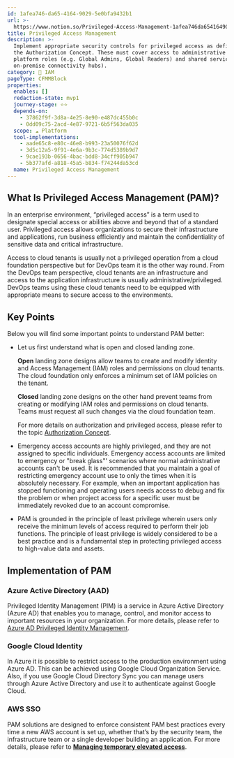 ```yaml
---
id: 1afea746-da65-4164-9029-5e0bfa9432b1
url: >-
  https://www.notion.so/Privileged-Access-Management-1afea746da65416490295e0bfa9432b1
title: Privileged Access Management
description: >-
  Implement appropriate security controls for privileged access as defined in
  the Authorization Concept. These must cover access to administrative cloud
  platform roles (e.g. Global Admins, Global Readers) and shared services (e.g.
  on-premise connectivity hubs). 
category: 🔐 IAM
pageType: CFMMBlock
properties:
  enables: []
  redaction-state: mvp1
  journey-stage: ⭐️⭐️
  depends-on:
    - 37862f9f-3d8a-4e25-8e90-e487dc455b0c
    - 0dd09c75-2acd-4e87-9721-6b5f563da035
  scope: ☁️ Platform
  tool-implementations:
    - aade65c8-e80c-46e8-b993-23a50076f62d
    - 3d5c12a5-9f91-4e6a-9b3c-774d5389b9d7
    - 9cae193b-0656-4bac-bdd8-34cff905b947
    - 5b377afd-a818-45a5-b834-f74244da53cd
  name: Privileged Access Management
---
```


## What Is Privileged Access Management (PAM)?

In an enterprise environment, “privileged access” is a term used to designate special access or abilities above and beyond that of a standard user. Privileged access allows organizations to secure their infrastructure and applications, run business efficiently and maintain the confidentiality of sensitive data and critical infrastructure.

Access to cloud tenants is usually not a privileged operation from a cloud foundation perspective but for DevOps team it is the other way round. From the DevOps team perspective, cloud tenants are an infrastructure and access to the application infrastructure is usually administrative/privileged. DevOps teams using these cloud tenants need to be equipped with appropriate means to secure access to the environments. 

## Key Points

Below you will find some important points to understand PAM better:

- Let us first understand what is open and closed landing zone.

    **Open** landing zone designs allow teams to create and modify Identity and Access Management (IAM) roles and permissions on cloud tenants. The cloud foundation only enforces a minimum set of IAM policies on the tenant.  

    **Closed** landing zone designs on the other hand prevent teams from creating or modifying IAM roles and permissions on cloud tenants. Teams must request all such changes via the cloud foundation team.

    For more details on authorization and privileged access, please refer to the topic [Authorization Concept](./authorization-concept.md).

- Emergency access accounts are highly privileged, and they are not assigned to specific individuals. Emergency access accounts are limited to emergency or "break glass"' scenarios where normal administrative accounts can't be used. It is recommended that you maintain a goal of restricting emergency account use to only the times when it is absolutely necessary. For example, when an important application has stopped functioning and operating users needs access to debug and fix the problem or when project access for a specific user must be immediately revoked due to an account compromise.

- PAM is grounded in the principle of least privilege wherein users only receive the minimum levels of access required to perform their job functions. The principle of least privilege is widely considered to be a best practice and is a fundamental step in protecting privileged access to high-value data and assets.

## Implementation of PAM

### Azure Active Directory (AAD)

Privileged Identity Management (PIM) is a service in Azure Active Directory (Azure AD) that enables you to manage, control, and monitor access to important resources in your organization. For more details, please refer to [Azure AD Privileged Identity Management](https://docs.microsoft.com/en-us/azure/active-directory/privileged-identity-management/pim-configure).

### Google Cloud Identity

In Azure it is possible to restrict access to the production environment using Azure AD. This can be achieved using Google Cloud Organization Service. Also, if you use Google Cloud Directory Sync you can manage users through Azure Active Directory and use it to authenticate against Google Cloud.

### AWS SSO

PAM solutions are designed to enforce consistent PAM best practices every time a new AWS account is set up, whether that’s by the security team, the infrastructure team or a single developer building an application. For more details, please refer to [**Managing temporary elevated access**](https://aws.amazon.com/blogs/security/managing-temporary-elevated-access-to-your-aws-environment/).

